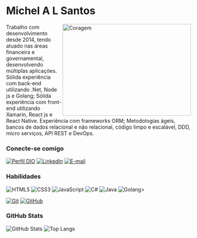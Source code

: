 
# Michel A L Santos

<img align="right" padding="20px" alt="Coragem" height="250" width="350" border-radios="30" src="(https://user-images.githubusercontent.com/20802961/155582299-be8c2d71-8126-4ae6-9b49-74aae8bba515.gif">

Trabalho com desenvolvimento desde 2014, tendo atuado nas áreas financeira e governamental,
desenvolvendo múltiplas aplicações. Sólida experiência com back-end utilizando .Net, Node js e
Golang; Sólida experiência com front-end utilizando Xamarin, React js e React Native. Experiência
com frameworks ORM; Metodologias ágeis, bancos de dados relacional e não relacional, código
limpo e escalável, DDD, micro serviços, API REST e DevOps.

### Conecte-se comigo

[![Perfil DIO](https://img.shields.io/badge/-Meu%20Perfil%20na%20DIO-30A3DC?style=for-the-badge)](https://www.dio.me/users/mmixelsantos)
[![LinkedIn](https://img.shields.io/badge/-LinkedIn-000?style=for-the-badge&logo=linkedin&logoColor=30A3DC)](https://www.linkedin.com/in/michel-limaa/)
[![E-mail](https://img.shields.io/badge/-Email-000?style=for-the-badge&logo=microsoft-outlook&logoColor=E94D5F)](mailto:mmixelsantos@gmail.com)

### Habilidades

![HTML5](https://img.shields.io/badge/HTML-000?style=for-the-badge&logo=html5&logoColor=30A3DC)
![CSS3](https://img.shields.io/badge/CSS3-000?style=for-the-badge&logo=css3&logoColor=E94D5F)
![JavaScript](https://img.shields.io/badge/JavaScript-000?style=for-the-badge&logo=javascript&logoColor=30A3DC)
![C#](https://img.shields.io/badge/C%23-239120?style=for-the-badge&logo=c-sharp&logoColor=white)
![Java](https://img.shields.io/badge/Java-000?style=for-the-badge&logo=java&logoColor=30A3DC)
![Golang](https://img.shields.io/badge/Go-00ADD8?style=for-the-badge&logo=go&logoColor=white)>

[![Git](https://img.shields.io/badge/Git-000?style=for-the-badge&logo=git&logoColor=E94D5F)](https://git-scm.com/doc)
[![GitHub](https://img.shields.io/badge/GitHub-000?style=for-the-badge&logo=github&logoColor=30A3DC)](https://github.com/michelbahia)

### GitHub Stats

![GitHub Stats](https://github-readme-stats.vercel.app/api?username=michelbahia&theme=transparent&bg_color=000&border_color=30A3DC&show_icons=true&icon_color=30A3DC&title_color=E94D5F&text_color=FFF)
![Top Langs](https://github-readme-stats-git-masterrstaa-rickstaa.vercel.app/api/top-langs/?username=0Notzura&layout=compact&bg_color=000&border_color=30A3DC&title_color=E94D5F&text_color=FFF)

